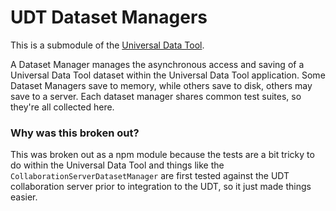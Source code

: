 # UDT Dataset Managers

This is a submodule of the [Universal Data Tool](https://github.com/UniversalDataTool/universal-data-tool).

A Dataset Manager manages the asynchronous access and saving of a Universal Data Tool dataset within the Universal Data Tool application. Some Dataset Managers
save to memory, while others save to disk, others may save to a server. Each
dataset manager shares common test suites, so they're all collected here.

### Why was this broken out?

This was broken out as a npm module because the tests are a bit tricky to do
within the Universal Data Tool and things like the `CollaborationServerDatasetManager` are first tested against the UDT collaboration
server prior to integration to the UDT, so it just made things easier.

